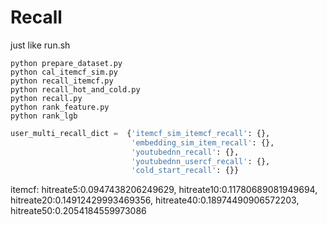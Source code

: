 # Recall
just like run.sh
```shell
python prepare_dataset.py
python cal_itemcf_sim.py
python recall_itemcf.py
python recall_hot_and_cold.py
python recall.py
python rank_feature.py
python rank_lgb
```

```python
user_multi_recall_dict =  {'itemcf_sim_itemcf_recall': {},
                           'embedding_sim_item_recall': {},
                           'youtubednn_recall': {},
                           'youtubednn_usercf_recall': {}, 
                           'cold_start_recall': {}}
```


itemcf: hitreate5:0.0947438206249629, hitreate10:0.11780689081949694, hitreate20:0.14912429993469356, hitreate40:0.18974490906572203, hitreate50:0.2054184559973086